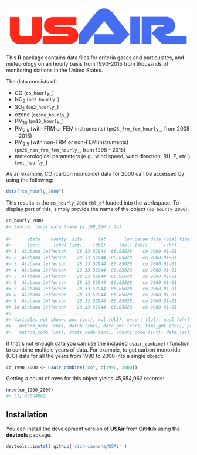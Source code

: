 <img src="inst/img/USAir.png">

This **R** package contains data files for criteria gases and particulates, and meteorology on an hourly basis from 1990–2015 from thousands of monitoring stations in the United States.

The data consists of:
- CO (`co_hourly_`)
- NO<sub>2</sub> (`no2_hourly_`)
- SO<sub>2</sub> (`so2_hourly_`)
- ozone (`ozone_hourly_`)
- PM<sub>10</sub> (`pm10_hourly_`)
- PM<sub>2.5</sub> (with FRM or FEM instruments) (`pm25_frm_fem_hourly_`, from 2008 - 2015)
- PM<sub>2.5</sub> (with non-FRM or non-FEM instruments) (`pm25_non_frm_fem_hourly_`, from 1998 - 2015)
- meteorological parameters (e.g., wind speed, wind direction, RH, P, etc.) (`met_hourly_`)

As an example, CO (carbon monoxide) data for 2000 can be accessed by using the following:

```r
data("co_hourly_2000")
```

This results in the `co_hourly_2000` `tbl_df` loaded into the workspace. To display part of this, simply provide the name of the object (`co_hourly_2000`).

```r
co_hourly_2000
#> Source: local data frame [4,109,166 x 24]

#>      state    county  site      lat       lon param date_local time_local value unit_meas
#>      (chr)     (chr) (int)    (dbl)     (dbl) (chr)      (chr)      (chr) (dbl)     (chr)
#> 1  Alabama Jefferson    28 33.52944 -86.85028    co 2000-01-01      00:00   1.0       ppm
#> 2  Alabama Jefferson    28 33.52944 -86.85028    co 2000-01-01      01:00   1.1       ppm
#> 3  Alabama Jefferson    28 33.52944 -86.85028    co 2000-01-01      02:00   1.1       ppm
#> 4  Alabama Jefferson    28 33.52944 -86.85028    co 2000-01-01      03:00   1.4       ppm
#> 5  Alabama Jefferson    28 33.52944 -86.85028    co 2000-01-01      04:00   1.4       ppm
#> 6  Alabama Jefferson    28 33.52944 -86.85028    co 2000-01-01      05:00   0.7       ppm
#> 7  Alabama Jefferson    28 33.52944 -86.85028    co 2000-01-01      06:00   1.0       ppm
#> 8  Alabama Jefferson    28 33.52944 -86.85028    co 2000-01-01      07:00   1.1       ppm
#> 9  Alabama Jefferson    28 33.52944 -86.85028    co 2000-01-01      08:00   1.0       ppm
#> 10 Alabama Jefferson    28 33.52944 -86.85028    co 2000-01-01      09:00   1.0       ppm
#> ..     ...       ...   ...      ...       ...   ...        ...        ...   ...       ...
#> Variables not shown: poc (int), mdl (dbl), uncert (lgl), qual (chr), method_type (chr),
#>   method_name (chr), datum (chr), date_gmt (chr), time_gmt (chr), param_code (int),
#>   method_code (int), state_code (int), county_code (int), date_last_chg (chr)
```

If that's not enough data you can use the included `usair_combine()` function to combine multiple years of data. For example, to get carbon monoxide (CO) data for all the years from 1990 to 2000 into a single object:
```r
co_1990_2000 <- usair_combine("co", c(1990, 2000))
```

Getting a count of rows for this object yields 45,654,962 records:
```r
nrow(co_1990_2000)
#> [1] 45654962
```

## Installation

You can install the development version of **USAir** from **GitHub** using the **devtools** package.

```r
devtools::install_github('rich-iannone/USAir')
```
